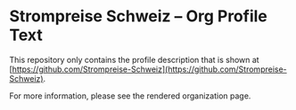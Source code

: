 # Strompreise Schweiz – Org Profile Text

This repository only contains the profile description that is shown at [https://github.com/Strompreise-Schweiz](https://github.com/Strompreise-Schweiz).

For more information, please see the rendered organization page.
